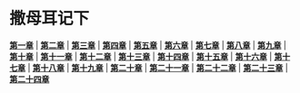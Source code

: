 # 撒母耳记下
 **[第一章](圣经/圣经(吕振中译本)/lzz/100/001.md)** |
 **[第二章](圣经/圣经(吕振中译本)/lzz/100/002.md)** |
 **[第三章](圣经/圣经(吕振中译本)/lzz/100/003.md)** |
 **[第四章](圣经/圣经(吕振中译本)/lzz/100/004.md)** |
 **[第五章](圣经/圣经(吕振中译本)/lzz/100/005.md)** |
 **[第六章](圣经/圣经(吕振中译本)/lzz/100/006.md)** |
 **[第七章](圣经/圣经(吕振中译本)/lzz/100/007.md)** |
 **[第八章](圣经/圣经(吕振中译本)/lzz/100/008.md)** |
 **[第九章](圣经/圣经(吕振中译本)/lzz/100/009.md)** |
 **[第十章](圣经/圣经(吕振中译本)/lzz/100/010.md)** |
 **[第十一章](圣经/圣经(吕振中译本)/lzz/100/011.md)** |
 **[第十二章](圣经/圣经(吕振中译本)/lzz/100/012.md)** |
 **[第十三章](圣经/圣经(吕振中译本)/lzz/100/013.md)** |
 **[第十四章](圣经/圣经(吕振中译本)/lzz/100/014.md)** |
 **[第十五章](圣经/圣经(吕振中译本)/lzz/100/015.md)** |
 **[第十六章](圣经/圣经(吕振中译本)/lzz/100/016.md)** |
 **[第十七章](圣经/圣经(吕振中译本)/lzz/100/017.md)** |
 **[第十八章](圣经/圣经(吕振中译本)/lzz/100/018.md)** |
 **[第十九章](圣经/圣经(吕振中译本)/lzz/100/019.md)** |
 **[第二十章](圣经/圣经(吕振中译本)/lzz/100/020.md)** |
 **[第二十一章](圣经/圣经(吕振中译本)/lzz/100/021.md)** |
 **[第二十二章](圣经/圣经(吕振中译本)/lzz/100/022.md)** |
 **[第二十三章](圣经/圣经(吕振中译本)/lzz/100/023.md)** |
 **[第二十四章](圣经/圣经(吕振中译本)/lzz/100/024.md)**